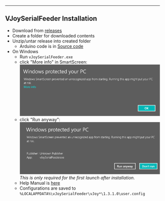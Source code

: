 
---
VJoySerialFeeder Installation
---
* Download from [releases](https://github.com/Cleric-K/vJoySerialFeeder/releases)
* Create a folder for downloaded contents
* Unzip/untar release into created folder
   - Arduino code is in [Source code](https://github.com/Cleric-K/vJoySerialFeeder/archive/v1.3.1.zip)
* On Windows
   * Run `vJoySerialFeeder.exe`
   * click "More info" in SmartScreen:
![Windows protected your PC](protected.gif "click More info")  
   * click "Run anyway":
![Unknown Publisher](anyway.gif "click Run Anyway")  
     *This is only required for the first launch after installation.*  
   * Help Manual is [here](https://github.com/Cleric-K/vJoySerialFeeder/blob/master/Docs/README.md)
   * Configurations are saved to `%LOCALAPPDATA%\vJoySerialFeeder\vJoy*\1.3.1.0\user.config`

